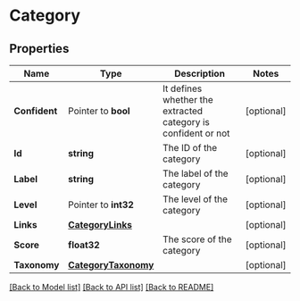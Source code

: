 # Category

## Properties

Name | Type | Description | Notes
------------ | ------------- | ------------- | -------------
**Confident** | Pointer to **bool** | It defines whether the extracted category is confident or not | [optional] 
**Id** | **string** | The ID of the category | [optional] 
**Label** | **string** | The label of the category | [optional] 
**Level** | Pointer to **int32** | The level of the category | [optional] 
**Links** | [**CategoryLinks**](CategoryLinks.md) |  | [optional] 
**Score** | **float32** | The score of the category | [optional] 
**Taxonomy** | [**CategoryTaxonomy**](CategoryTaxonomy.md) |  | [optional] 

[[Back to Model list]](../README.md#documentation-for-models) [[Back to API list]](../README.md#documentation-for-api-endpoints) [[Back to README]](../README.md)


